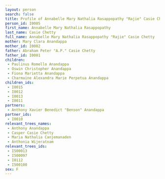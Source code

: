 ```yaml
---
layout: person
search: false
title: Profile of Annabelle Mary Nathalia Rasappopathy "Rajie" Casie Chetty
person_id: I0005
first_name: Annabelle Mary Nathalia Rasappopathy
last_name: Casie Chetty
full_name: Annabelle Mary Nathalia Rasappopathy "Rajie" Casie Chetty
mother: Mary Clara Anandappa
mother_id: I0002
father: Abraham Peter "A.P." Casie Chetty
father_id: I0001
children:
 - Paulinus Romello Anandappa
 - Oswin Christopher Anandappa
 - Fiona Marietta Anandappa
 - Charmaine Alexandra Marie Perpetua Anandappa
children_ids:
 - I0015
 - I0012
 - I0013
 - I0011
partners:
 - Anthony Xavier Benedict "Benson" Anandappa
partner_ids:
 - I0010
relevant_trees_names:
 - Anthony Anandappa
 - Casper Casie Chetty
 - Maria Nathalia Canjemanaden
 - Anthonia Wijeratnam
relevant_trees_ids:
 - I500013
 - I500097
 - I0112
 - I500100
sex: F
---
```



